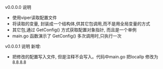 v0.0.0.0 说明
- 使用viper读取配置文件
- 将读取的变量, 封装成一个结构体,供其它包调用,而不是用全局变量的方式
- 其它包,通过 GetConfig() 方式获取配置对象指针, 而且是一个单例
- main.go 函数演示了 GetConfig() 多次调用时,只执行一次

v0.0.0.1 说明
新增: 
- 把修改的配置写入文件, 但是注释不会写入。代码中main.go 把localIp 修改为 8.8.8.8
